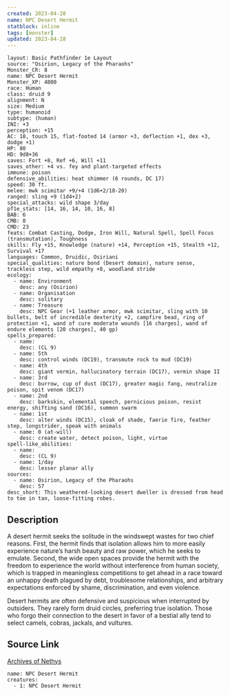 ```yaml
---
created: 2023-04-28
name: NPC Desert Hermit
statblock: inline
tags: [monster]
updated: 2023-04-28
---
```

```statblock
layout: Basic Pathfinder 1e Layout
source: "Osirion, Legacy of the Pharaohs"
Monster_CR: 8
name: NPC Desert Hermit
Monster_XP: 4800
race: Human
class: druid 9
alignment: N
size: Medium
type: humanoid
subtype: (human)
INI: +3
perception: +15
AC: 18, touch 15, flat-footed 14 (armor +3, deflection +1, dex +3, dodge +1)
HP: 80
HD: 9d8+36
saves: Fort +8, Ref +6, Will +11
saves_other: +4 vs. fey and plant-targeted effects
immune: poison
defensive_abilities: heat shimmer (6 rounds, DC 17)
speed: 30 ft.
melee: mwk scimitar +9/+4 (1d6+2/18-20)
ranged: sling +9 (1d4+2)
special_attacks: wild shape 3/day
pf1e_stats: [14, 16, 14, 10, 16, 8]
BAB: 6
CMB: 8
CMD: 23
feats: Combat Casting, Dodge, Iron Will, Natural Spell, Spell Focus (transmutation), Toughness
skills: Fly +15, Knowledge (nature) +14, Perception +15, Stealth +12, Survival +17
languages: Common, Druidic, Osiriani
special_qualities: nature bond (Desert domain), nature sense, trackless step, wild empathy +8, woodland stride
ecology:
  - name: Environment
    desc: any (Osirion)
  - name: Organisation
    desc: solitary
  - name: Treasure
    desc: NPC Gear (+1 leather armor, mwk scimitar, sling with 10 bullets, belt of incredible dexterity +2, campfire bead, ring of protection +1, wand of cure moderate wounds [16 charges], wand of endure elements [20 charges], 40 gp)
spells_prepared:
  - name:
    desc: (CL 9)
  - name: 5th
    desc: control winds (DC19), transmute rock to mud (DC19)
  - name: 4th
    desc: giant vermin, hallucinatory terrain (DC17), vermin shape II
  - name: 3rd
    desc: burrow, cup of dust (DC17), greater magic fang, neutralize poison, spit venom (DC17)
  - name: 2nd
    desc: barkskin, elemental speech, pernicious poison, resist energy, shifting sand (DC16), summon swarm
  - name: 1st
    desc: alter winds (DC15), cloak of shade, faerie fire, feather step, longstrider, speak with animals
  - name: 0 (at-will)
    desc: create water, detect poison, light, virtue
spell-like_abilities:
  - name:
    desc: (CL 9)
  - name: 1/day
    desc: lesser planar ally
sources:
  - name: Osirion, Legacy of the Pharaohs
    desc: 57
desc_short: This weathered-looking desert dweller is dressed from head to toe in tan, loose-fitting robes.
```
## Description
A desert hermit seeks the solitude in the windswept wastes for two chief reasons. First, the hermit finds that isolation allows him to more easily experience nature’s harsh beauty and raw power, which he seeks to emulate. Second, the wide open spaces provide the hermit with the freedom to experience the world without interference from human society, which is trapped in meaningless competitions to get ahead in a race toward an unhappy death plagued by debt, troublesome relationships, and arbitrary expectations enforced by shame, discrimination, and even violence.

Desert hermits are often defensive and suspicious when interrupted by outsiders. They rarely form druid circles, preferring true isolation. Those who forgo their connection to the desert in favor of a bestial ally tend to select camels, cobras, jackals, and vultures.
## Source Link
[Archives of Nethys](https://aonprd.com/NPCDisplay.aspx?ItemName=Desert%20Hermit)
```encounter-table
name: NPC Desert Hermit
creatures:
  - 1: NPC Desert Hermit
```
